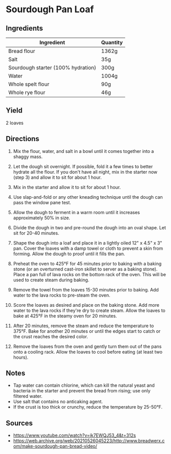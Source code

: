 # Sourdough Pan Loaf

## Ingredients

| Ingredient | Quantity |
| --- | --- |
|  Bread flour  | 1362g |
|  Salt  | 35g |
|  Sourdough starter (100% hydration)  | 300g |
|  Water  | 1004g |
|  Whole spelt flour  | 90g |
|  Whole rye flour  | 46g |

## Yield

2 loaves

## Directions
1. Mix the flour, water, and salt in a bowl until it comes together into a
   shaggy mass.

2. Let the dough sit overnight. If possible, fold it a few times to better
   hydrate all the flour. If you don't have all night, mix in the starter now
   (step 3) and allow it to sit for about 1 hour.

3. Mix in the starter and allow it to sit for about 1 hour.

4. Use slap-and-fold or any other kneading technique until the dough can pass
   the window pane test.

5. Allow the dough to ferment in a warm room until it increases approximately
   50% in size.

6. Divide the dough in two and pre-round the dough into an oval shape. Let sit
   for 20-40 minutes.

8. Shape the dough into a loaf and place it in a lightly oiled 12" x 4.5" x 3"
   pan. Cover the loaves with a damp towel or cloth to prevent a skin from
   forming. Allow the dough to proof until it fills the pan.

9. Preheat the oven  to 425°F for 45 minutes prior to baking with a baking stone
   (or an overturned cast-iron skillet to server as a baking stone). Place a
   pan full of lava rocks on the bottom rack of the oven. This will be used to
   create steam during baking.

10. Remove the towel from the loaves 15-30 minutes prior to baking. Add water
    to the lava rocks to pre-steam the oven.

11. Score the loaves as desired and place on the baking stone. Add more water
    to the lava rocks if they're dry to create steam. Allow the loaves to bake
    at 425°F in the steamy oven for 20 minutes.

12. After 20 minutes, remove the steam and reduce the temperature to 375°F. Bake
    for another 20 minutes or until the edges start to catch or the crust
    reaches the desired color.

13. Remove the loaves from the oven and gently turn them out of the pans onto a
    cooling rack. Allow the loaves to cool before eating (at least two hours).

## Notes
- Tap water can contain chlorine, which can kill the natural yeast and bacteria
  in the starter and prevent the bread from rising; use only filtered water.
- Use salt that contains no anticaking agent.
- If the crust is too thick or crunchy, reduce the temperature by 25-50°F.

## Sources

- <https://www.youtube.com/watch?v=ik7EWQJ53_4&t=312s>
- <https://web.archive.org/web/20210526045223/http://www.breadwerx.com/make-sourdough-pan-bread-video/>
